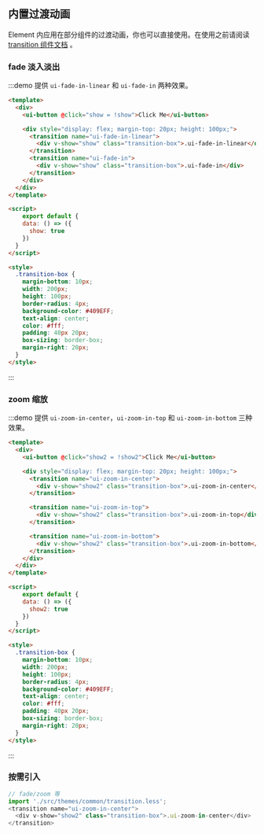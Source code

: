 <style>
  .transition-box {
    margin-bottom: 10px;
    width: 200px;
    height: 100px;
    border-radius: 4px;
    background-color: #409EFF;
    text-align: center;
    color: #fff;
    padding: 40px 20px;
    margin-right: 20px;
    box-sizing: border-box;
  }
</style>

<script>
  module.exports = {
    data: () => ({
      show: true,
      show2: true,
      show3: true
    })
  }
</script>


## 内置过渡动画

Element 内应用在部分组件的过渡动画，你也可以直接使用。在使用之前请阅读 [transition 组件文档](https://cn.vuejs.org/v2/api/#transition) 。

### fade 淡入淡出

:::demo 提供 `ui-fade-in-linear` 和 `ui-fade-in` 两种效果。
```html
<template>
  <div>
    <ui-button @click="show = !show">Click Me</ui-button>

    <div style="display: flex; margin-top: 20px; height: 100px;">
      <transition name="ui-fade-in-linear">
        <div v-show="show" class="transition-box">.ui-fade-in-linear</div>
      </transition>
      <transition name="ui-fade-in">
        <div v-show="show" class="transition-box">.ui-fade-in</div>
      </transition>
    </div>
  </div>
</template>

<script>
    export default {
    data: () => ({
      show: true
    })
  }
</script>

<style>
  .transition-box {
    margin-bottom: 10px;
    width: 200px;
    height: 100px;
    border-radius: 4px;
    background-color: #409EFF;
    text-align: center;
    color: #fff;
    padding: 40px 20px;
    box-sizing: border-box;
    margin-right: 20px;
  }
</style>
```
:::

### zoom 缩放

:::demo 提供 `ui-zoom-in-center`，`ui-zoom-in-top` 和 `ui-zoom-in-bottom` 三种效果。
```html
<template>
  <div>
    <ui-button @click="show2 = !show2">Click Me</ui-button>

    <div style="display: flex; margin-top: 20px; height: 100px;">
      <transition name="ui-zoom-in-center">
        <div v-show="show2" class="transition-box">.ui-zoom-in-center</div>
      </transition>

      <transition name="ui-zoom-in-top">
        <div v-show="show2" class="transition-box">.ui-zoom-in-top</div>
      </transition>

      <transition name="ui-zoom-in-bottom">
        <div v-show="show2" class="transition-box">.ui-zoom-in-bottom</div>
      </transition>
    </div>
  </div>
</template>

<script>
    export default {
    data: () => ({
      show2: true
    })
  }
</script>

<style>
  .transition-box {
    margin-bottom: 10px;
    width: 200px;
    height: 100px;
    border-radius: 4px;
    background-color: #409EFF;
    text-align: center;
    color: #fff;
    padding: 40px 20px;
    box-sizing: border-box;
    margin-right: 20px;
  }
</style>
```
:::




### 按需引入

```js
// fade/zoom 等
import './src/themes/common/transition.less';
<transition name="ui-zoom-in-center">
  <div v-show="show2" class="transition-box">.ui-zoom-in-center</div>
</transition>
```

